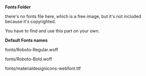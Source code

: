 
**Fonts Folder**

there's no fonts file here, which is a free image, but it's not included because it's copyrighted.

You have to find and use this part on your own.

**Default Fonts names**

fonts/Roboto-Regular.woff

fonts/Roboto-Bold.woff

fonts/materialdesignicons-webfont.ttf
